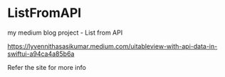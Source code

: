 # ListFromAPI
my medium blog project - List from API

https://lyvennithasasikumar.medium.com/uitableview-with-api-data-in-swiftui-a94ca4a85b6a

Refer the site for more info
